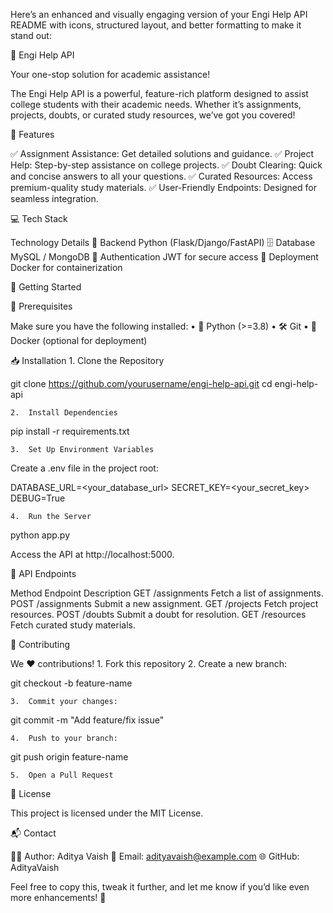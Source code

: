 Here’s an enhanced and visually engaging version of your Engi Help API README with icons, structured layout, and better formatting to make it stand out:

🚀 Engi Help API

Your one-stop solution for academic assistance!

The Engi Help API is a powerful, feature-rich platform designed to assist college students with their academic needs. Whether it’s assignments, projects, doubts, or curated study resources, we’ve got you covered!

🌟 Features

✅ Assignment Assistance: Get detailed solutions and guidance.
✅ Project Help: Step-by-step assistance on college projects.
✅ Doubt Clearing: Quick and concise answers to all your questions.
✅ Curated Resources: Access premium-quality study materials.
✅ User-Friendly Endpoints: Designed for seamless integration.

💻 Tech Stack

Technology	Details
🐍 Backend	Python (Flask/Django/FastAPI)
🗄️ Database	MySQL / MongoDB
🔐 Authentication	JWT for secure access
🐳 Deployment	Docker for containerization

🚦 Getting Started

🔧 Prerequisites

Make sure you have the following installed:
	•	🐍 Python (>=3.8)
	•	🛠️ Git
	•	🐳 Docker (optional for deployment)

📥 Installation
	1.	Clone the Repository

git clone https://github.com/yourusername/engi-help-api.git
cd engi-help-api


	2.	Install Dependencies

pip install -r requirements.txt


	3.	Set Up Environment Variables
Create a .env file in the project root:

DATABASE_URL=<your_database_url>
SECRET_KEY=<your_secret_key>
DEBUG=True


	4.	Run the Server

python app.py

Access the API at http://localhost:5000.

🔗 API Endpoints

Method	Endpoint	Description
GET	/assignments	Fetch a list of assignments.
POST	/assignments	Submit a new assignment.
GET	/projects	Fetch project resources.
POST	/doubts	Submit a doubt for resolution.
GET	/resources	Fetch curated study materials.

🤝 Contributing

We ❤️ contributions!
	1.	Fork this repository
	2.	Create a new branch:

git checkout -b feature-name


	3.	Commit your changes:

git commit -m "Add feature/fix issue"


	4.	Push to your branch:

git push origin feature-name


	5.	Open a Pull Request

📜 License

This project is licensed under the MIT License.

📬 Contact

👨‍💻 Author: Aditya Vaish
📧 Email: adityavaish@example.com
🌐 GitHub: AdityaVaish

Feel free to copy this, tweak it further, and let me know if you’d like even more enhancements! 🚀
